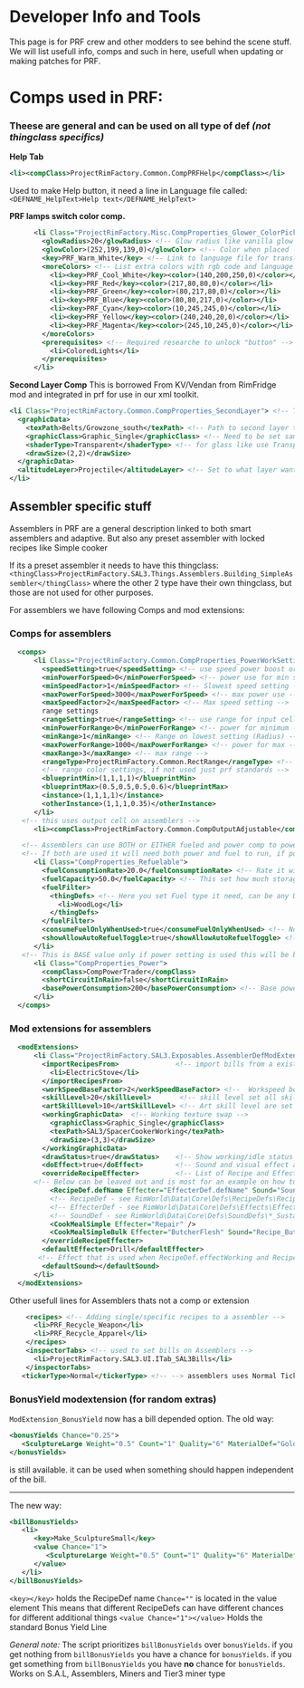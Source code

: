 # Developer Info and Tools

This page is for PRF crew and other modders to see behind the scene stuff.
We will list usefull info, comps and such in here, usefull when updating or making patches for PRF.

# Comps used in PRF:
### Theese are general and can be used on all type of def _(not thingclass specifics)_
**Help Tab**
```xml
<li><compClass>ProjectRimFactory.Common.CompPRFHelp</compClass></li>
```
Used to make Help button, it need a line in Language file called: `<DEFNAME_HelpText>Help text</DEFNAME_HelpText>`

**PRF lamps switch color comp.**
```xml      
      <li Class="ProjectRimFactory.Misc.CompProperties_Glower_ColorPick">
        <glowRadius>20</glowRadius> <!-- Glow radius like vanilla glow comp -->
        <glowColor>(252,199,139,0)</glowColor> <!-- Color when placed -->
        <key>PRF_Warm_White</key> <!-- Link to language file for translation use -->
        <moreColors> <!-- List extra colors with rgb code and language key/name -->
          <li><key>PRF_Cool_White</key><color>(140,200,250,0)</color></li>
          <li><key>PRF_Red</key><color>(217,80,80,0)</color></li>
          <li><key>PRF_Green</key><color>(80,217,80,0)</color></li>
          <li><key>PRF_Blue</key><color>(80,80,217,0)</color></li>
          <li><key>PRF_Cyan</key><color>(10,245,245,0)</color></li>
          <li><key>PRF_Yellow</key><color>(240,240,20,0)</color></li>
          <li><key>PRF_Magenta</key><color>(245,10,245,0)</color></li>
        </moreColors>
        <prerequisites> <!-- Required researche to unlock "button" -->
          <li>ColoredLights</li>
        </prerequisites>
      </li>
```

**Second Layer Comp**
This is borrowed From KV/Vendan from RimFridge mod and integrated in prf for use in our xml toolkit.
```xml
<li Class="ProjectRimFactory.Common.CompProperties_SecondLayer"> <!-- This is used when multiple textures want to be stacked -->
  <graphicData>
    <texPath>Belts/Growzone_south</texPath> <!-- Path to second layer texture -->
    <graphicClass>Graphic_Single</graphicClass> <!-- Need to be set same as original type -->
    <shaderType>Transparent</shaderType> <!-- for glass like use Transparent -->
    <drawSize>(2,2)</drawSize>
  </graphicData>
  <altitudeLayer>Projectile</altitudeLayer> <!-- Set to what layer wanted, Projectile for top, building for bottom -->
</li>
```


## Assembler specific stuff
Assemblers in PRF are a general description linked to both smart assemblers and adaptive.
But also any preset assembler with locked recipes like Simple cooker

If its a preset assembler it needs to have this thingclass:
`<thingClass>ProjectRimFactory.SAL3.Things.Assemblers.Building_SimpleAssembler</thingClass>`
where the other 2 type have their own thingclass, but those are not used for other purposes.

For assemblers we have following Comps and mod extensions:
### Comps for assemblers
```xml
  <comps>
      <li Class="ProjectRimFactory.Common.CompProperties_PowerWorkSetting">        <!-- speed settings -->
        <speedSetting>true</speedSetting> <!-- use speed power boost or not? -->
        <minPowerForSpeed>0</minPowerForSpeed> <!-- power use for min setting -->
        <minSpeedFactor>1</minSpeedFactor> <!-- Slowest speed setting -->
        <maxPowerForSpeed>3000</maxPowerForSpeed> <!-- max power use -->
        <maxSpeedFactor>2</maxSpeedFactor> <!-- Max speed setting -->
        range settings
        <rangeSetting>true</rangeSetting> <!-- use range for input cells -->
        <minPowerForRange>0</minPowerForRange> <!-- power for minimum -->
        <minRange>1</minRange> <!-- Range on lowest setting (Radius) -->
        <maxPowerForRange>1000</maxPowerForRange> <!-- power for max -->
        <maxRange>3</maxRange> <!-- max range -->
        <rangeType>ProjectRimFactory.Common.RectRange</rangeType> <!-- can be: RectRange, FacingRectRange, CircleRange -->
        <!-- range color settings, if not used just prf standards -->
        <blueprintMin>(1,1,1,1)</blueprintMin>
        <blueprintMax>(0.5,0.5,0.5,0.6)</blueprintMax>
        <instance>(1,1,1,1)</instance>
        <otherInstance>(1,1,1,0.35)</otherInstance>
      </li>
   <!-- this uses output cell on assemblers -->
      <li><compClass>ProjectRimFactory.Common.CompOutputAdjustable</compClass></li>

   <!-- Assemblers can use BOTH or EITHER fueled and power comp to power it. -->
   <!-- If both are used it will need both power and fuel to run, if power used only power needed... -->
      <li Class="CompProperties_Refuelable">
        <fuelConsumptionRate>20.0</fuelConsumptionRate> <!-- Rate it will burn through fuel -->
        <fuelCapacity>50.0</fuelCapacity> <!-- This set how much storage it has before need to refuel -->
        <fuelFilter>
          <thingDefs> <!-- Here you set Fuel type it need, can be any DEF -->
            <li>WoodLog</li>
          </thingDefs>
        </fuelFilter>
        <consumeFuelOnlyWhenUsed>true</consumeFuelOnlyWhenUsed> <!-- Not sure if this work or not? -->
        <showAllowAutoRefuelToggle>true</showAllowAutoRefuelToggle> <!-- Toggle button for refuel -->
      </li>
   <!-- This is BASE value only if power setting is used this will be base and then boost set rest -->
      <li Class="CompProperties_Power">
        <compClass>CompPowerTrader</compClass>
        <shortCircuitInRain>false</shortCircuitInRain>
        <basePowerConsumption>200</basePowerConsumption> <!-- Base power use -->
      </li>
  </comps>
```

### Mod extensions for assemblers
```xml
  <modExtensions>
      <li Class="ProjectRimFactory.SAL3.Exposables.AssemblerDefModExtension">
        <importRecipesFrom>              <!-- import bills from a existing workbench, more then 1 can be used -->
          <li>ElectricStove</li>
        </importRecipesFrom>
        <workSpeedBaseFactor>2</workSpeedBaseFactor> <!--  Workspeed boost normal = 1 -->
        <skillLevel>20</skillLevel>       <!-- skill level set all skill to XX if not set skill = 10 -->
        <artSkillLevel>10</artSkillLevel> <!-- Art skill level are set separate -->
        <workingGraphicData>  <!-- Working texture swap -->
          <graphicClass>Graphic_Single</graphicClass>
          <texPath>SAL3/SpacerCookerWorking</texPath>
          <drawSize>(3,3)</drawSize>
        </workingGraphicData>
        <drawStatus>true</drawStatus>    <!-- Show working/idle status -->
        <doEffect>true</doEffect>        <!-- Sound and visual effect activate -->
        <overrideRecipeEffecter>         <!-- List of Recipe and Effecter to overwrite. -->
      <!-- Below can be leaved out and is most for an example on how to overwrite original effect attached to that operation -->
          <RecipeDef.defName Effecter="EffecterDef.defName" Sound="SoundDef.defName" />    <!-- Override a specific recipe effect and sound -->
          <!-- RecipeDef - see RimWorld\Data\Core\Defs\RecipeDefs\Recipes_*.xml -->     <!-- find recipeDef here -->
          <!-- EffecterDef - see RimWorld\Data\Core\Defs\Effects\Effecter_*.xml -->     <!-- find effectDef here -->
          <!-- SoundDef - see RimWorld\Data\Core\Defs\SoundDefs\*_Sustainers_*.xml -->  <!-- find soundDef here -->
          <CookMealSimple Effecter="Repair" />                                               <!-- example  -->
          <CookMealSimpleBulk Effecter="ButcherFlesh" Sound="Recipe_ButcherCorpseFlesh" />   <!-- example  -->
        </overrideRecipeEffecter>
        <defaultEffecter>Drill</defaultEffecter>        
       <!-- Effect that is used when RecipeDef.effectWorking and RecipeDef.soundWorking does not exist or is not defined in overrideRecipeEffecter.  -->
        <defaultSound></defaultSound>
      </li>
  </modExtensions> 
```
Other usefull lines for Assemblers thats not a comp or extension
```xml
    <recipes> <!-- Adding single/specific recipes to a assembler -->
      <li>PRF_Recycle_Weapon</li>
      <li>PRF_Recycle_Apparel</li>
    </recipes>
    <inspectorTabs> <!-- used to set bills on Assemblers -->
      <li>ProjectRimFactory.SAL3.UI.ITab_SAL3Bills</li>
    </inspectorTabs>
   <tickerType>Normal</tickerType> <!-- --> assemblers uses Normal Ticker type
```

### BonusYield modextension (for random extras)
`ModExtension_BonusYield` now has a bill depended option.
The old way:
```xml
<bonusYields Chance="0.25">
   <SculptureLarge Weight="0.5" Count="1" Quality="6" MaterialDef="Gold" />
</bonusYields>
```
is still available. it can be used when something should happen independent of the bill.

---
The new way:
```xml
<billBonusYields>
   <li>
      <key>Make_SculptureSmall</key>
      <value Chance="1">
         <SculptureLarge Weight="0.5" Count="1" Quality="6" MaterialDef="Gold" />
      </value>
   </li>
</billBonusYields>
```
`<key></key>` holds the RecipeDef name
`Chance=""` is located in the value element
This means that different RecipeDefs can have different chances for different additional things
`<value Chance="1"></value>` Holds the standard Bonus Yield Line

_General note:_ 
The script prioritizes `billBonusYields` over `bonusYields`.
if you get nothing from `billBonusYields` you have a chance for `bonusYields`.
if you get something from `billBonusYields` you have **no** chance for `bonusYields`.
Works on S.A.L, Assemblers, Miners and Tier3 miner type